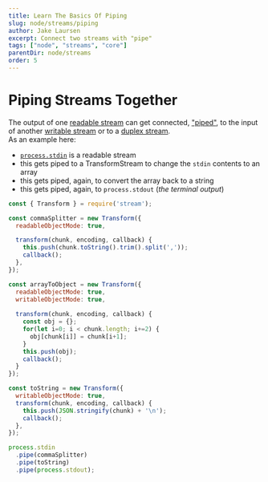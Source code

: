 ```yaml
---
title: Learn The Basics Of Piping
slug: node/streams/piping
author: Jake Laursen
excerpt: Connect two streams with "pipe"
tags: ["node", "streams", "core"]
parentDir: node/streams
order: 5
---
```



# Piping Streams Together
The output of one [readable stream](/node/streams/readable) can get connected, ["piped"](https://nodejs.org/dist/latest-v18.x/docs/api/stream.html#event-pipe), to the input of another [writable stream](/node/streams/writable) or to a [duplex stream](/node/streams/duplex).  
As an example here:
- [`process.stdin`](https://nodejs.org/dist/latest-v18.x/docs/api/process.html#processstdin) is a readable stream 
- this gets piped to a TransformStream to change the `stdin` contents to an array
- this gets piped, again, to convert the array back to a string
- this gets piped, again, to `process.stdout` (_the terminal output_)
```js
const { Transform } = require('stream');

const commaSplitter = new Transform({
  readableObjectMode: true,

  transform(chunk, encoding, callback) {
    this.push(chunk.toString().trim().split(','));
    callback();
  },
});

const arrayToObject = new Transform({
  readableObjectMode: true,
  writableObjectMode: true,
  
  transform(chunk, encoding, callback) {
    const obj = {};
    for(let i=0; i < chunk.length; i+=2) {
      obj[chunk[i]] = chunk[i+1];
    }
    this.push(obj);
    callback();
  }
});

const toString = new Transform({
  writableObjectMode: true,
  transform(chunk, encoding, callback) {
    this.push(JSON.stringify(chunk) + '\n');
    callback();
  },
});

process.stdin
  .pipe(commaSplitter)
  .pipe(toString)
  .pipe(process.stdout);
```